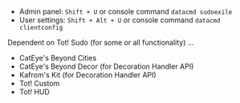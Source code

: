 
- Admin panel: `Shift + U` or console command `datacmd sudoexile`
- User settings: `Shift + Alt + U` or console command `datacmd clientconfig`


Dependent on Tot! Sudo (for some or all functionality) ...

- CatEye's Beyond Cities
- CatEye's Beyond Decor (for Decoration Handler API)
- Kafrom's Kit (for Decoration Handler API)
- Tot! Custom
- Tot! HUD

